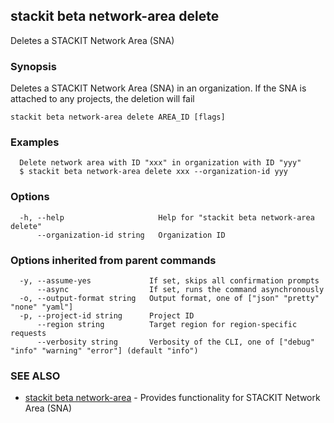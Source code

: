 ## stackit beta network-area delete

Deletes a STACKIT Network Area (SNA)

### Synopsis

Deletes a STACKIT Network Area (SNA) in an organization.
If the SNA is attached to any projects, the deletion will fail


```
stackit beta network-area delete AREA_ID [flags]
```

### Examples

```
  Delete network area with ID "xxx" in organization with ID "yyy"
  $ stackit beta network-area delete xxx --organization-id yyy
```

### Options

```
  -h, --help                     Help for "stackit beta network-area delete"
      --organization-id string   Organization ID
```

### Options inherited from parent commands

```
  -y, --assume-yes             If set, skips all confirmation prompts
      --async                  If set, runs the command asynchronously
  -o, --output-format string   Output format, one of ["json" "pretty" "none" "yaml"]
  -p, --project-id string      Project ID
      --region string          Target region for region-specific requests
      --verbosity string       Verbosity of the CLI, one of ["debug" "info" "warning" "error"] (default "info")
```

### SEE ALSO

* [stackit beta network-area](./stackit_beta_network-area.md)	 - Provides functionality for STACKIT Network Area (SNA)

